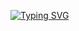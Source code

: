 [![Typing SVG](https://readme-typing-svg.demolab.com?font=arial&weight=100&pause=1000&color=CA0000&background=000000&center=true&multiline=true&width=450&lines=Das+Leben+ist+ein+Kampf)](https://git.io/typing-svg)
